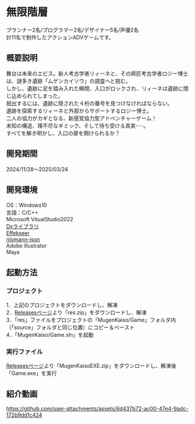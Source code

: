 # 無限階層
プランナー2名/プログラマー2名/デザイナー5名/声優2名<br>
計11名で制作したアクションADVゲームです。
## 概要説明
舞台は未来のエビス。新人考古学者リィーネと、その師匠考古学者ロジー博士は、謎多き遺跡「ムゲンカイソウ」の調査へと挑む。<br>
しかし、遺跡に足を踏み入れた瞬間、入口がロックされ、リィーネは遺跡に閉じ込められてしまった。<br>
脱出するには、遺跡に隠された４桁の番号を見つけなければならない。<br>
遺跡を探索するリィーネと外部からサポートするロジー博士。<br>
二人の協力がカギとなる、新感覚協力型アドベンチャーゲーム！<br>
未知の構造、理不尽なギミック、そして待ち受ける真実･･･。<br>
すべてを解き明かし、入口の扉を開けられるか？
## 開発期間
2024/11/28～2025/03/24
## 開発環境
OS：Windows10<br>
言語：C/C++<br>
Microsoft VitualStudio2022<br>
[Dxライブラリ](https://dxlib.xsrv.jp/)<br>
[Effekseer](https://effekseer.github.io/jp/)<br>
[nlomann-json](https://github.com/nlohmann/json)<br>
Adobe illustrator<br>
Maya
## 起動方法
### プロジェクト
1．上記のプロジェクトをダウンロードし、解凍<br>
2．[Releasesページ](https://github.com/HiroShi09Skr/MugenKaiso/releases)より「res.zip」をダウンロードし、解凍<br>
3．「res」ファイルをプロジェクトの「MugenKaiso/Game」フォルダ内（「source」フォルダと同じ位置）にコピー＆ペースト<br>
4．「MugenKaiso/Game.sln」を起動
### 実行ファイル
[Releasesページ](https://github.com/HiroShi09Skr/MugenKaiso/releases)より「MugenKaisoEXE.zip」をダウンロードし、解凍後「Game.exe」を実行
## 紹介動画
https://github.com/user-attachments/assets/6d437b72-ac00-47e4-9adc-172b9dd1c424

